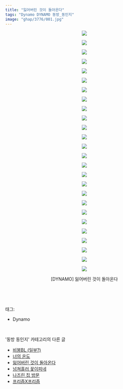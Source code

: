 ```yaml
---
title: "잃어버린 것이 돌아온다"
tags: "Dynamo DYNAMO 동방_동인지"
image: "ghap/3776/001.jpg"
---
```

<div class="article">
<p style="text-align: center; clear: none; float: none;"><img src="{{ site.nasurl }}/ghap/3776/001.jpg"/></p>
<p style="text-align: center; clear: none; float: none;"><img src="{{ site.nasurl }}/ghap/3776/002.jpg"/></p>
<p style="text-align: center; clear: none; float: none;"><img src="{{ site.nasurl }}/ghap/3776/003.jpg"/></p>
<p style="text-align: center; clear: none; float: none;"><img src="{{ site.nasurl }}/ghap/3776/004.jpg"/></p>
<p style="text-align: center; clear: none; float: none;"><img src="{{ site.nasurl }}/ghap/3776/005.jpg"/></p>
<p style="text-align: center; clear: none; float: none;"><img src="{{ site.nasurl }}/ghap/3776/006.jpg"/></p>
<p style="text-align: center; clear: none; float: none;"><img src="{{ site.nasurl }}/ghap/3776/007.jpg"/></p>
<p style="text-align: center; clear: none; float: none;"><img src="{{ site.nasurl }}/ghap/3776/008.jpg"/></p>
<p style="text-align: center; clear: none; float: none;"><img src="{{ site.nasurl }}/ghap/3776/009.jpg"/></p>
<p style="text-align: center; clear: none; float: none;"><img src="{{ site.nasurl }}/ghap/3776/010.jpg"/></p>
<p style="text-align: center; clear: none; float: none;"><img src="{{ site.nasurl }}/ghap/3776/011.jpg"/></p>
<p style="text-align: center; clear: none; float: none;"><img src="{{ site.nasurl }}/ghap/3776/012.jpg"/></p>
<p style="text-align: center; clear: none; float: none;"><img src="{{ site.nasurl }}/ghap/3776/013.jpg"/></p>
<p style="text-align: center; clear: none; float: none;"><img src="{{ site.nasurl }}/ghap/3776/014.jpg"/></p>
<p style="text-align: center; clear: none; float: none;"><img src="{{ site.nasurl }}/ghap/3776/015.jpg"/></p>
<p style="text-align: center; clear: none; float: none;"><img src="{{ site.nasurl }}/ghap/3776/016.jpg"/></p>
<p style="text-align: center; clear: none; float: none;"><img src="{{ site.nasurl }}/ghap/3776/017.jpg"/></p>
<p style="text-align: center; clear: none; float: none;"><img src="{{ site.nasurl }}/ghap/3776/018.jpg"/></p>
<p style="text-align: center; clear: none; float: none;"><img src="{{ site.nasurl }}/ghap/3776/019.jpg"/></p>
<p style="text-align: center; clear: none; float: none;"><img src="{{ site.nasurl }}/ghap/3776/020.jpg"/></p>
<p style="text-align: center; clear: none; float: none;"><img src="{{ site.nasurl }}/ghap/3776/021.jpg"/></p>
<p style="text-align: center; clear: none; float: none;"><img src="{{ site.nasurl }}/ghap/3776/022.jpg"/></p>
<p style="text-align: center; clear: none; float: none;"><img src="{{ site.nasurl }}/ghap/3776/023.jpg"/></p>
<p style="text-align: center; clear: none; float: none;"><img src="{{ site.nasurl }}/ghap/3776/024.jpg"/></p>
<p style="text-align: center; clear: none; float: none;"><img src="{{ site.nasurl }}/ghap/3776/025.jpg"/></p>
<p style="text-align: center; clear: none; float: none;"><img src="{{ site.nasurl }}/ghap/3776/026.jpg"/></p>
<p style="text-align: center; clear: none; float: none;">[DYNAMO] 잃어버린 것이 돌아온다</p>
<p><br/></p>
</div><br/>
<div class="tagTrail">
<p>태그: </p>
<ul>
<li>Dynamo</li>
</ul>
</div><br/>
<div class="another">
<p>'동방 동인지' 카테고리의 다른 글</p>
<ul>
<li><a href="/2017-09-25-ghap_3781">비봉BL (일부?)</a></li>
<li><a href="/2017-09-25-ghap_3777">너의 온도</a></li>
<li><a href="/2017-09-25-ghap_3776">잃어버린 것이 돌아온다</a></li>
<li><a href="/2017-09-25-ghap_3775">넘쳐흘러 꽃이피네</a></li>
<li><a href="/2017-09-25-ghap_3774">나즈린 집 방문</a></li>
<li><a href="/2017-09-25-ghap_3773">프리즘X프리즘</a></li>
</ul>
</div><br/>
<div class="cb_module cb_fluid">
<div class="cb_wrt cb_profile">
</div><!-- commentList close -->
</div><br/>
